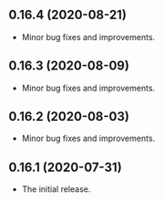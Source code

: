 ## 0.16.4 (2020-08-21)

* Minor bug fixes and improvements.

## 0.16.3 (2020-08-09)

* Minor bug fixes and improvements.

## 0.16.2 (2020-08-03)

* Minor bug fixes and improvements.
  
## 0.16.1 (2020-07-31)

* The initial release.
